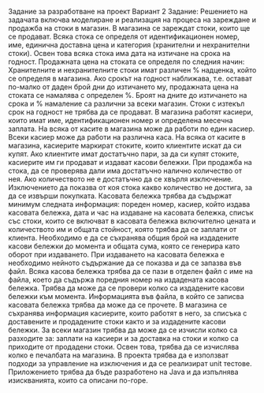 Задание за разработване на проект
Вариант 2
Задание: Решението на задачата включва моделиране и реализация на процеса на зареждане
и продажба на стоки в магазин.
В магазина се зареждат стоки, които ще се продават. Всяка стока се определя от
идентификационен номер, име, единична доставна цена и категория (хранителни и
нехранителни стоки). Освен това всяка стока има дата на изтичане на срока на годност.
Продажната цена на стоката се определя по следния начин: Хранителните и нехранителните
стоки имат различен % надценка, който се определя в магазина. Ако срокът на годност
наближава, т.е. остават по-малко от даден брой дни до изтичането му, продажната цена на
стоката се намалява с определен %. Броят на дните до изтичането на срока и % намаление са
различни за всеки магазин. Стоки с изтекъл срок на годност не трябва да се продават.
В магазина работят касиери, които имат име, идентификационен номер и определена месечна
заплата. На всяка от касите в магазина може да работи по един касиер. Всеки касиер може да
работи на различна каса. На всяка от касите в магазина, касиерите маркират стоките, които
клиентите искат да си купят. Ако клиентите имат достатъчно пари, за да си купят стоките,
касиерите им ги продават и издават касови бележки.
При продажба на стока, да се проверява дали има достатъчно налично количество от нея. Ако
количеството не е достатъчно да се хвърля изключение. Изключението да показва от коя стока
какво количество не достига, за да се извърши покупката.
Касовата бележка трябва да съдържат минимум следната информация: пореден номер,
касиер, който издава касовата бележка, дата и час на издаване на касовата бележка, списък със
стоки, които се включват в касовата бележка включително цената и количеството им и общата
стойност, която трябва да се заплати от клиента.
Необходимо е да се съхранява общия брой на издадените касови бележки до момента и
общата сума, която се генерира като оборот при издаването. При издаването на касовата
бележка е необходимо нейното съдържание да се показва и да се запазва във файл. Всяка
касова бележка трябва да се пази в отделен файл с име на файла, което да съдържа поредния
номер на издадената касова бележка. Трябва да може да се провери колко са издадените
касови бележки към момента. Информацията във файла, в който се записва касовата бележка
трябва да може да се прочете.
В магазина се съхранява информация касиерите, които работят в него, за списъка с доставените
и продадените стоки както и за издадените касови бележки. За всеки магазин трябва да може
да се изчисли колко са разходите за: заплати на касиери и за доставка на стоки и колко са
приходите от продадени стоки. Освен това, трябва да се изчислява колко е печалбата на
магазина.
В проекта трябва да е използват подходи за управление на изключения и да се реализират unit
тестове.
Приложението трябва да бъде разработено на Java и да изпълнява изискванията, които са
описани по-горе.
